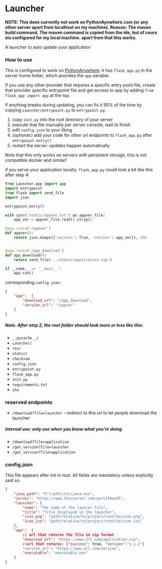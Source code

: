# Launcher
**NOTE: This does currently not work on PythonAynwhere.com (or any other server apart from localhost on my machine). Reason: The maven build command. The maven command is copied from the ide, but of cours eis configured for my local machine. apart from that this works.**

 A launcher to auto update your application


### How to use
This is configured to work on [PythonAnywhere](https://www.pythonanywhere.com/):
it has `flask_app.py` in the server home folder, which provides the `app` variable.

If you use any other provider that requires a specific entry point file, create that provider specific entrypoint file
and get access to app by adding `from flask_app import app` at the top.

If anything breaks during updating, you can fix it 95% of the time by copying
`Launcher/entrypoint.py` to `entrypoint.py`.

1. copy `init.py` into the root directory of your server
2. execute that file manually per server console, wait to finish
3. edit `config.json` to your liking
4. (optional:) add your code for other url endpoints to `flask_app.py` after `entrypoint.entry()`
5. restart the server. updates happen automatically

Note that this only works on servers with persistent storage, 
this is not compatible docker and similar! 

if you serve your application locally, `flask_app.py` could look a bit like this after step 4:
```py
from Launcher.app import app
import entrypoint
from flask import send_file
import json

entrypoint.entry()

with open('static/appver.txt') as appver_file:
    app_ver = appver_file.read().strip()

@app.route('/appver')
def appver():
    return json.dumps({'success': True, 'version': app_ver}), 200


@app.route('/app_download')
def app_download():
    return send_file('../static/application.zip')

if __name__ == '__main__':
    app.run()
```

corresponding `config.json`:
```json
{
    "app":  {
        "download_url": "/app_download",
        "version_url": "/appver"
    }
}
```

##### Note: After step 2, the root folder should look more or less like this:
- `__pycache__/`
- `Launcher/`
- `res/`
- `static/`
- `checksum`
- `config.json`
- `entrypoint.py`
- `flask_app.py`
- `init.py`
- `requirements.txt`
- `sha`

### reserved endpoints
- `/download?file=launcher` - redirect to this url to let people download the launcher
##### internal use: only use when you know what you're doing
- `/download?file=application`
- `/get_version?file=launcher`
- `/get_version?file=application`

### config.json
This file appears after init in root. All fields are mandatory unless
explicitly said so.
```json
{ 
    "java_path": "P:\\ath\\to\\java.exe",
    "server": "https://www.thisserver.com:portIfRawIP",
    "launcher": {
        "name": "The name of the launcer file",
        "title": "Title displayed in the launcher",
        "icon_png": "path/relative/to/project/root/to/icon.png",
        "icon_ico": "path/relative/to/project/root/to/icon.ico"
    },
    "app":  {
        // url that returns the file in zip format
        "download_url": "https://www.url.com/application.zip",
        //url that returns: {"success": true, "version":"x.y.z"}
        "version_url": "https://www.url.com/version",
        "executable": "executable.exe"
    }
}
```
